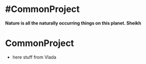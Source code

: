 # #CommonProject
**Nature is all the naturally occurring things on this planet. Sheikh** 

# CommonProject

- here stuff from Vlada

